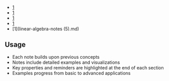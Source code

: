 - [1](linear-transformations-study-guide.md)
- [1](linear-algebra-notes-(2).md)
- [1](LinearMath-Notes/linear-algebra-notes-(3).md)
- [1](LinearMath-Notes/linear-algebra-notes-(4).md)
- [1](linear-algebra-notes (5).md)

## Usage
- Each note builds upon previous concepts
- Notes include detailed examples and visualizations
- Key properties and reminders are highlighted at the end of each section
- Examples progress from basic to advanced applications
